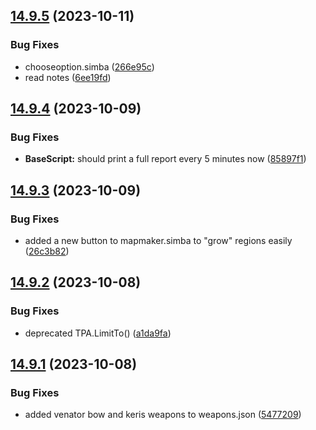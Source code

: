## [14.9.5](https://github.com/Torwent/WaspLib/compare/v14.9.4...v14.9.5) (2023-10-11)


### Bug Fixes

* chooseoption.simba ([266e95c](https://github.com/Torwent/WaspLib/commit/266e95c5e39061a6b50467a2fcb263fbae49dfd5))
* read notes ([6ee19fd](https://github.com/Torwent/WaspLib/commit/6ee19fd09b283c43d9b448b5583b022b21e59bb5))



## [14.9.4](https://github.com/Torwent/WaspLib/compare/v14.9.3...v14.9.4) (2023-10-09)


### Bug Fixes

* **BaseScript:** should print a full report every 5 minutes now ([85897f1](https://github.com/Torwent/WaspLib/commit/85897f15bada3ee68fd89a0c38fcd71e331ba6c7))



## [14.9.3](https://github.com/Torwent/WaspLib/compare/v14.9.2...v14.9.3) (2023-10-09)


### Bug Fixes

* added a new button to mapmaker.simba to "grow" regions easily ([26c3b82](https://github.com/Torwent/WaspLib/commit/26c3b820372cca1f7b0b205d798db34aa8ecb314))



## [14.9.2](https://github.com/Torwent/WaspLib/compare/v14.9.1...v14.9.2) (2023-10-08)


### Bug Fixes

* deprecated TPA.LimitTo() ([a1da9fa](https://github.com/Torwent/WaspLib/commit/a1da9faa8ef29df31732b8a655b672f5df5a5bc5))



## [14.9.1](https://github.com/Torwent/WaspLib/compare/v14.9.0...v14.9.1) (2023-10-08)


### Bug Fixes

* added venator bow and keris weapons to weapons.json ([5477209](https://github.com/Torwent/WaspLib/commit/5477209b16897c4d726642cc70e6693df8d83705))



